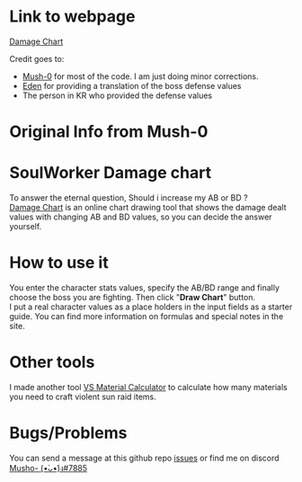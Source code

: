 # Link to webpage
[Damage Chart](https://AFNGP.github.io/sw-dmg-chart/)

Credit goes to:
- [Mush-0](https://github.com/Mush-0) for most of the code. I am just doing minor corrections.
- [Eden](https://github.com/Eden333) for providing a translation of the boss defense values
- The person in KR who provided the defense values

# Original Info from Mush-0

# SoulWorker Damage chart

To answer the eternal question, Should i increase my AB or BD ?
<br/>
[Damage Chart](https://mush-0.github.io/sw-dmg-chart/) is an online chart drawing tool that shows the damage dealt values with changing AB and BD values, so you can decide the answer yourself.

# How to use it

You enter the character stats values, specify the AB/BD range and finally choose the boss you are fighting.
Then click "**Draw Chart**" button.
<br>
I put a real character values as a place holders in the input fields as a starter guide.
You can find more information on formulas and special notes in the site.

# Other tools

I made another tool [VS Material Calculator](https://mush-0.github.io/VS-Calc/) to calculate how many materials you need to craft violent sun raid items.

# Bugs/Problems

You can send a message at this github repo [issues](https://github.com/Mush-0/sw-dmg-chart/issues) or find me on discord [Musho- (•̀ᴗ•́)ง#7885](https://discord.com/users/287203639486054412)
